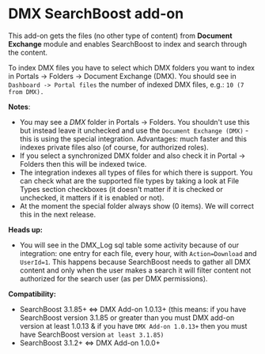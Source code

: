 # DMX SearchBoost add-on

This add-on gets the files (no other type of content) from **Document Exchange** module and enables SearchBoost to index and search through the content.

To index DMX files you have to select which DMX folders you want to index in Portals -> Folders -> Document Exchange (DMX). You should see in `Dashboard -> Portal files` the number of indexed DMX files, e.g.: `10 (7 from DMX).`

**Notes**:

* You may see a *DMX* folder in Portals -> Folders. You shouldn't use this but instead leave it unchecked and use the `Document Exchange (DMX)` - this is using the special integration. Advantages: much faster and this indexes private files also (of course, for authorized roles).
* If you select a synchronized DMX folder and also check it in Portal -> Folders then this will be indexed twice.
* The integration indexes all types of files for which there is support. You can check what are the supported file types by taking a look at File Types section checkboxes (it doesn't matter if it is checked or unchecked, it matters if it is enabled or not).
* At the moment the special folder always show (0 items). We will correct this in the next release.

**Heads up:**

* You will see in the DMX_Log sql table some activity because of our integration: one entry for each file, every hour, with `Action=Download` and `UserId=1`. This happens because SearchBoost needs to gather all DMX content and only when the user makes a search it will filter content not authorized for the search user (as per DMX permissions).
  
**Compatibility:**

* SearchBoost 3.1.85+ <=> DMX Add-on 1.0.13+ (this means: if you have SearchBoost version 3.1.85 or greater than you must DMX add-on version at least 1.0.13 & if you have `DMX Add-on 1.0.13+` then you must have SearchBoost version `at least 3.1.85)`
* SearchBoost 3.1.2+ <=> DMX Add-on 1.0.0+